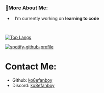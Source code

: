 ### 🧐More About Me:

- &nbsp; I’m currently working on **learning to code**
<br>

[![Top Langs](https://github-readme-stats.vercel.app/api/top-langs/?username=ko8efanboy)](https://github.com/anuraghazra/github-readme-stats)

[![spotify-github-profile](https://spotify-github-profile.vercel.app/api/view?uid=wmj3oey9ikdiq3u1qo59hevua&cover_image=true&theme=default&show_offline=true&background_color=121212&interchange=true&bar_color_cover=false)](https://github.com/kittinan/spotify-github-profile)

# Contact Me:

- Github: [ko8efanboy](https://github.com/ko8efanboy)
- Discord: [ko8efanboy](https://discordapp.com/users/189527265183268876)
